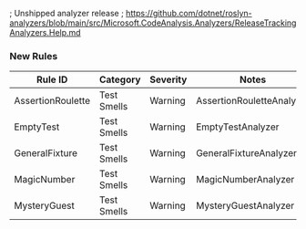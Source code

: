 ﻿; Unshipped analyzer release
; https://github.com/dotnet/roslyn-analyzers/blob/main/src/Microsoft.CodeAnalysis.Analyzers/ReleaseTrackingAnalyzers.Help.md

### New Rules

Rule ID | Category | Severity | Notes
--------|----------|----------|-------
AssertionRoulette | Test Smells | Warning | AssertionRouletteAnalyzer
EmptyTest | Test Smells | Warning | EmptyTestAnalyzer
GeneralFixture | Test Smells | Warning | GeneralFixtureAnalyzer
MagicNumber | Test Smells | Warning | MagicNumberAnalyzer
MysteryGuest | Test Smells | Warning | MysteryGuestAnalyzer